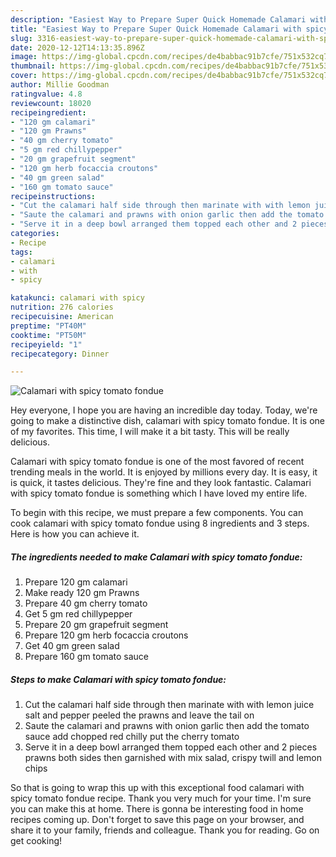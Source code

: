 ```yaml
---
description: "Easiest Way to Prepare Super Quick Homemade Calamari with spicy tomato fondue"
title: "Easiest Way to Prepare Super Quick Homemade Calamari with spicy tomato fondue"
slug: 3316-easiest-way-to-prepare-super-quick-homemade-calamari-with-spicy-tomato-fondue
date: 2020-12-12T14:13:35.896Z
image: https://img-global.cpcdn.com/recipes/de4babbac91b7cfe/751x532cq70/calamari-with-spicy-tomato-fondue-recipe-main-photo.jpg
thumbnail: https://img-global.cpcdn.com/recipes/de4babbac91b7cfe/751x532cq70/calamari-with-spicy-tomato-fondue-recipe-main-photo.jpg
cover: https://img-global.cpcdn.com/recipes/de4babbac91b7cfe/751x532cq70/calamari-with-spicy-tomato-fondue-recipe-main-photo.jpg
author: Millie Goodman
ratingvalue: 4.8
reviewcount: 18020
recipeingredient:
- "120 gm calamari"
- "120 gm Prawns"
- "40 gm cherry tomato"
- "5 gm red chillypepper"
- "20 gm grapefruit segment"
- "120 gm herb focaccia croutons"
- "40 gm green salad"
- "160 gm tomato sauce"
recipeinstructions:
- "Cut the calamari half side through then marinate with with lemon juice salt and pepper peeled the prawns and leave the tail on"
- "Saute the calamari and prawns with onion garlic then add the tomato sauce add chopped red chilly put the cherry tomato"
- "Serve it in a deep bowl arranged them topped each other and 2 pieces prawns both sides then garnished with mix salad, crispy twill and lemon chips"
categories:
- Recipe
tags:
- calamari
- with
- spicy

katakunci: calamari with spicy 
nutrition: 276 calories
recipecuisine: American
preptime: "PT40M"
cooktime: "PT50M"
recipeyield: "1"
recipecategory: Dinner

---
```



![Calamari with spicy tomato fondue](https://img-global.cpcdn.com/recipes/de4babbac91b7cfe/751x532cq70/calamari-with-spicy-tomato-fondue-recipe-main-photo.jpg)

Hey everyone, I hope you are having an incredible day today. Today, we're going to make a distinctive dish, calamari with spicy tomato fondue. It is one of my favorites. This time, I will make it a bit tasty. This will be really delicious.



Calamari with spicy tomato fondue is one of the most favored of recent trending meals in the world. It is enjoyed by millions every day. It is easy, it is quick, it tastes delicious. They're fine and they look fantastic. Calamari with spicy tomato fondue is something which I have loved my entire life.


To begin with this recipe, we must prepare a few components. You can cook calamari with spicy tomato fondue using 8 ingredients and 3 steps. Here is how you can achieve it.

<!--inarticleads1-->

##### The ingredients needed to make Calamari with spicy tomato fondue:

1. Prepare 120 gm calamari
1. Make ready 120 gm Prawns
1. Prepare 40 gm cherry tomato
1. Get 5 gm red chillypepper
1. Prepare 20 gm grapefruit segment
1. Prepare 120 gm herb focaccia croutons
1. Get 40 gm green salad
1. Prepare 160 gm tomato sauce




<!--inarticleads2-->

##### Steps to make Calamari with spicy tomato fondue:

1. Cut the calamari half side through then marinate with with lemon juice salt and pepper peeled the prawns and leave the tail on
1. Saute the calamari and prawns with onion garlic then add the tomato sauce add chopped red chilly put the cherry tomato
1. Serve it in a deep bowl arranged them topped each other and 2 pieces prawns both sides then garnished with mix salad, crispy twill and lemon chips




So that is going to wrap this up with this exceptional food calamari with spicy tomato fondue recipe. Thank you very much for your time. I'm sure you can make this at home. There is gonna be interesting food in home recipes coming up. Don't forget to save this page on your browser, and share it to your family, friends and colleague. Thank you for reading. Go on get cooking!
